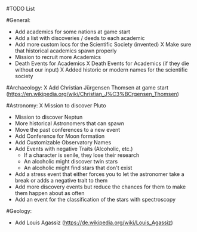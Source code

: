 #TODO List

#General:
- Add academics for some nations at game start
- Add a list with discoveries / deeds to each academic
- Add more custom locs for the Scientific Society (invented)
X Make sure that historical academics spawn properly
- Mission to recruit more Academics
- Death Events for Academics
X Death Events for Academics (if they die without our input)
X Added historic or modern names for the scientific society

#Archaeology:
X Add Christian Jürgensen Thomsen at game start (https://en.wikipedia.org/wiki/Christian_J%C3%BCrgensen_Thomsen)

#Astronomy:
X Mission to discover Pluto
- Mission to discover Neptun
- More historical Astronomers that can spawn
- Move the past conferences to a new event
- Add Conference for Moon formation
- Add Customizable Observatory Names
- Add Events with negative Traits (Alcoholic, etc.)
   + If a character is senile, they lose their research
   + An alcoholic might discover twin stars
   + An alcoholic might find stars that don't exist
- Add a stress event that either forces you to let the astronomer take a break or adds a negative trait to them
- Add more discovery events but reduce the chances for them to make them happen about as often
- Add an event for the classification of the stars with spectroscopy


#Geology:
- Add Louis Agassiz (https://de.wikipedia.org/wiki/Louis_Agassiz)